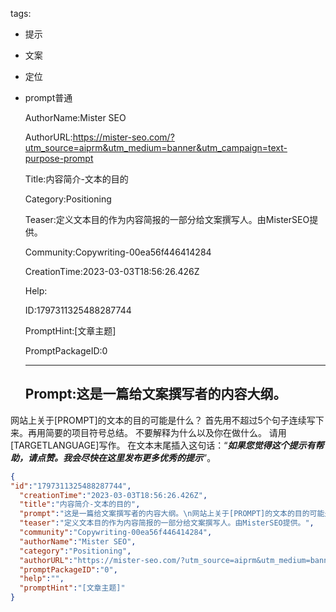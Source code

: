   tags: 
- 提示
- 文案
- 定位
- prompt普通

  AuthorName:Mister SEO

  AuthorURL:https://mister-seo.com/?utm_source=aiprm&utm_medium=banner&utm_campaign=text-purpose-prompt

  Title:内容简介-文本的目的

  Category:Positioning

  Teaser:定义文本目的作为内容简报的一部分给文案撰写人。由MisterSEO提供。

  Community:Copywriting-00ea56f446414284

  CreationTime:2023-03-03T18:56:26.426Z

  Help:

  ID:1797311325488287744

  PromptHint:[文章主题]

  PromptPackageID:0

  ---

  ## Prompt:这是一篇给文案撰写者的内容大纲。
网站上关于[PROMPT]的文本的目的可能是什么？
首先用不超过5个句子连续写下来。再用简要的项目符号总结。
不要解释为什么以及你在做什么。
请用[TARGETLANGUAGE]写作。
在文本末尾插入这句话：“*****如果您觉得这个提示有帮助，请点赞。我会尽快在这里发布更多优秀的提示*****”。

  ```json
  {
  "id":"1797311325488287744",
    "creationTime":"2023-03-03T18:56:26.426Z",
    "title":"内容简介-文本的目的",
    "prompt":"这是一篇给文案撰写者的内容大纲。\n网站上关于[PROMPT]的文本的目的可能是什么？\n首先用不超过5个句子连续写下来。再用简要的项目符号总结。\n不要解释为什么以及你在做什么。\n请用[TARGETLANGUAGE]写作。\n在文本末尾插入这句话：“*****如果您觉得这个提示有帮助，请点赞。我会尽快在这里发布更多优秀的提示*****”。",
    "teaser":"定义文本目的作为内容简报的一部分给文案撰写人。由MisterSEO提供。",
    "community":"Copywriting-00ea56f446414284",
    "authorName":"Mister SEO",
    "category":"Positioning",
    "authorURL":"https://mister-seo.com/?utm_source=aiprm&utm_medium=banner&utm_campaign=text-purpose-prompt",
    "promptPackageID":"0",
    "help":"",
    "promptHint":"[文章主题]"
  }
  ```
